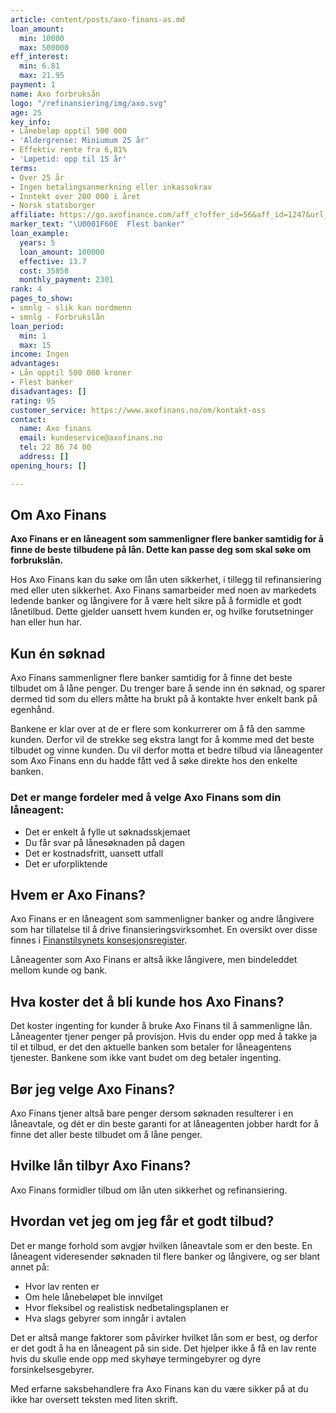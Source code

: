 ```yaml
---
article: content/posts/axo-finans-as.md
loan_amount:
  min: 10000
  max: 500000
eff_interest:
  min: 6.81
  max: 21.95
payment: 1
name: Axo forbruksån
logo: "/refinansiering/img/axo.svg"
age: 25
key_info:
- Lånebeløp opptil 500 000
- 'Aldergrense: Miniumum 25 år'
- Effektiv rente fra 6,81%
- 'Løpetid: opp til 15 år'
terms:
- Over 25 år
- Ingen betalingsanmerkning eller inkassokrav
- Inntekt over 200 000 i året
- Norsk statsborger
affiliate: https://go.axofinance.com/aff_c?offer_id=56&aff_id=1247&url_id=54
marker_text: "\U0001F60E  Flest banker"
loan_example:
  years: 5
  loan_amount: 100000
  effective: 13.7
  cost: 35858
  monthly_payment: 2301
rank: 4
pages_to_show:
- smnlg - slik kan nordmenn
- smnlg - Forbrukslån
loan_period:
  min: 1
  max: 15
income: Ingen
advantages:
- Lån opptil 500 000 kroner
- Flest banker
disadvantages: []
rating: 95
customer_service: https://www.axofinans.no/om/kontakt-oss
contact:
  name: Axo finans
  email: kundeservice@axofinans.no
  tel: 22 86 74 00
  address: []
opening_hours: []

---
```

## Om Axo Finans

**Axo Finans er en låneagent som sammenligner flere banker samtidig for å finne de beste tilbudene på lån. Dette kan passe deg som skal søke om forbrukslån.**

Hos Axo Finans kan du søke om lån uten sikkerhet, i tillegg til refinansiering med eller uten sikkerhet. Axo Finans samarbeider med noen av markedets ledende banker og långivere for å være helt sikre på å formidle et godt lånetilbud. Dette gjelder uansett hvem kunden er, og hvilke forutsetninger han eller hun har.

## Kun én søknad

Axo Finans sammenligner flere banker samtidig for å finne det beste tilbudet om å låne penger. Du trenger bare å sende inn én søknad, og sparer dermed tid som du ellers måtte ha brukt på å kontakte hver enkelt bank på egenhånd.

Bankene er klar over at de er flere som konkurrerer om å få den samme kunden. Derfor vil de strekke seg ekstra langt for å komme med det beste tilbudet og vinne kunden. Du vil derfor motta et bedre tilbud via låneagenter som Axo Finans enn du hadde fått ved å søke direkte hos den enkelte banken.

### Det er mange fordeler med å velge Axo Finans som din låneagent:

- Det er enkelt å fylle ut søknadsskjemaet
- Du får svar på lånesøknaden på dagen
- Det er kostnadsfritt, uansett utfall
- Det er uforpliktende

## Hvem er Axo Finans?

Axo Finans er en låneagent som sammenligner banker og andre långivere som har tillatelse til å drive finansieringsvirksomhet. En oversikt over disse finnes i [Finanstilsynets konsesjonsregister](https://www.finanstilsynet.no/konsesjonsregisteret/).

Låneagenter som Axo Finans er altså ikke långivere, men bindeleddet mellom kunde og bank.

## Hva koster det å bli kunde hos Axo Finans?

Det koster ingenting for kunder å bruke Axo Finans til å sammenligne lån. Låneagenter tjener penger på provisjon. Hvis du ender opp med å takke ja til et tilbud, er det den aktuelle banken som betaler for låneagentens tjenester. Bankene som ikke vant budet om deg betaler ingenting.

## Bør jeg velge Axo Finans?

Axo Finans tjener altså bare penger dersom søknaden resulterer i en låneavtale, og dét er din beste garanti for at låneagenten jobber hardt for å finne det aller beste tilbudet om å låne penger.

## Hvilke lån tilbyr Axo Finans?

Axo Finans formidler tilbud om lån uten sikkerhet og refinansiering.

## Hvordan vet jeg om jeg får et godt tilbud?

Det er mange forhold som avgjør hvilken låneavtale som er den beste. En låneagent videresender søknaden til flere banker og långivere, og ser blant annet på:

- Hvor lav renten er
- Om hele lånebeløpet ble innvilget
- Hvor fleksibel og realistisk nedbetalingsplanen er
- Hva slags gebyrer som inngår i avtalen

Det er altså mange faktorer som påvirker hvilket lån som er best, og derfor er det godt å ha en låneagent på sin side. Det hjelper ikke å få en lav rente hvis du skulle ende opp med skyhøye termingebyrer og dyre forsinkelsesgebyrer.

Med erfarne saksbehandlere fra Axo Finans kan du være sikker på at du ikke har oversett teksten med liten skrift.